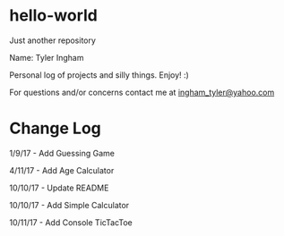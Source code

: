 # hello-world
Just another repository

Name: Tyler Ingham

Personal log of projects and silly things. Enjoy! :)

For questions and/or concerns contact me at ingham_tyler@yahoo.com

# Change Log
1/9/17   - Add Guessing Game

4/11/17  - Add Age Calculator

10/10/17 - Update README

10/10/17 - Add Simple Calculator

10/11/17 - Add Console TicTacToe
